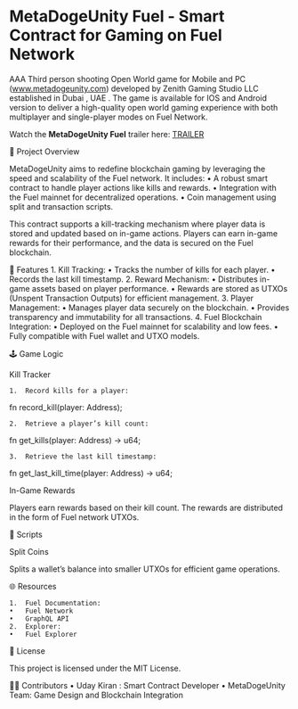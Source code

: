# **MetaDogeUnity Fuel - Smart Contract for Gaming on Fuel Network**

AAA Third person shooting Open World game for Mobile and PC (www.metadogeunity.com) developed by Zenith Gaming Studio LLC established in Dubai , UAE . The game is available for IOS and Android version to deliver a high-quality open world gaming experience with both multiplayer and single-player modes on Fuel Network.

Watch the **MetaDogeUnity Fuel** trailer here: [TRAILER](https://www.youtube.com/watch?v=kCTekjhb8LA&t=2s)

🚀 Project Overview

MetaDogeUnity aims to redefine blockchain gaming by leveraging the speed and scalability of the Fuel network. It includes:
	•	A robust smart contract to handle player actions like kills and rewards.
	•	Integration with the Fuel mainnet for decentralized operations.
	•	Coin management using split and transaction scripts.

This contract supports a kill-tracking mechanism where player data is stored and updated based on in-game actions. Players can earn in-game rewards for their performance, and the data is secured on the Fuel blockchain.

📜 Features
	1.	Kill Tracking:
	•	Tracks the number of kills for each player.
	•	Records the last kill timestamp.
	2.	Reward Mechanism:
	•	Distributes in-game assets based on player performance.
	•	Rewards are stored as UTXOs (Unspent Transaction Outputs) for efficient management.
	3.	Player Management:
	•	Manages player data securely on the blockchain.
	•	Provides transparency and immutability for all transactions.
	4.	Fuel Blockchain Integration:
	•	Deployed on the Fuel mainnet for scalability and low fees.
	•	Fully compatible with Fuel wallet and UTXO models.

🕹️ Game Logic

Kill Tracker

	1.	Record kills for a player:
fn record_kill(player: Address);

	2.	Retrieve a player’s kill count:
fn get_kills(player: Address) -> u64;

	3.	Retrieve the last kill timestamp:
fn get_last_kill_time(player: Address) -> u64;

In-Game Rewards

Players earn rewards based on their kill count. The rewards are distributed in the form of Fuel network UTXOs.

📄 Scripts

Split Coins

Splits a wallet’s balance into smaller UTXOs for efficient game operations.

🌐 Resources

	1.	Fuel Documentation:
	•	Fuel Network
	•	GraphQL API
	2.	Explorer:
	•	Fuel Explorer

📜 License

This project is licensed under the MIT License.

🧑‍💻 Contributors
	•	Uday Kiran :  Smart Contract Developer
	•	MetaDogeUnity Team: Game Design and Blockchain Integration


